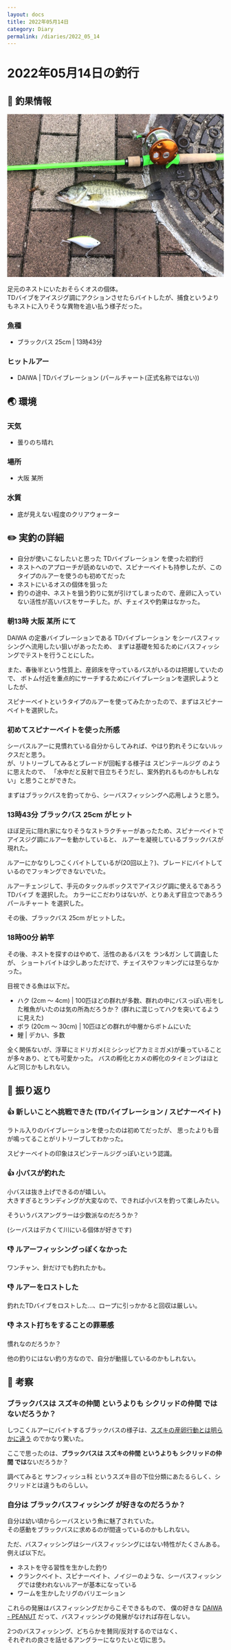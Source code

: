 ```yaml
---
layout: docs
title: 2022年05月14日
category: Diary
permalink: /diaries/2022_05_14
---
```

# 2022年05月14日の釣行

## 📙 釣果情報

<div class="container">
  <div class="row">
    <div class="col">
      <img src="/images/picture/2022_05_14/1.jpg" class="w-100">
      <div class="card-body">
        <p class="card-text">足元のネストにいたおそらくオスの個体。<br>TDバイブをアイスジグ調にアクションさせたらバイトしたが、捕食というよりもネストに入りそうな異物を追い払う様子だった。</p>
      </div>
    </div>
  </div>
</div>

### 魚種

- ブラックバス 25cm | 13時43分

### ヒットルアー

- DAIWA | TDバイブレーション (パールチャート(正式名称ではない))

## 🌏 環境

### 天気

- 曇りのち晴れ

### 場所

- 大阪 某所

### 水質

- 底が見えない程度のクリアウォーター

## ✏️ 実釣の詳細

- 自分が使いこなしたいと思った TDバイブレーション を使った初釣行
- ネストへのアプローチが読めないので、スピナーベイトも持参したが、このタイプのルアーを使うのも初めてだった
- ネストにいるオスの個体を狙った
- 釣りの途中、ネストを狙う釣りに気が引けてしまったので、産卵に入っていない活性が高いバスをサーチした。が、チェイスや釣果はなかった。

### 朝13時 大阪 某所 にて

DAIWA の定番バイブレーションである TDバイブレーション をシーバスフィッシングへ流用したい狙いがあったため、
まずは基礎を知るためにバスフィッシングでテストを行うことにした。

また、春後半という性質上、産卵床を守っているバスがいるのは把握していたので、
ボトム付近を重点的にサーチするためにバイブレーションを選択しようとしたが、

スピナーベイトというタイプのルアーを使ってみたかったので、まずはスピナーベイトを選択した。

### 初めてスピナーベイトを使った所感

シーバスルアーに見慣れている自分からしてみれば、やはり釣れそうにないルックスだと思う。  
が、リトリーブしてみるとブレードが回転する様子は スピンテールジグ のように思えたので、
「水中だと反射で目立ちそうだし、案外釣れるものかもしれない」と思うことができた。

まずはブラックバスを釣ってから、シーバスフィッシングへ応用しようと思う。

### 13時43分 ブラックバス 25cm がヒット

ほぼ足元に隠れ家になりそうなストラクチャーがあったため、スピナーベイトでアイスジグ調にルアーを動かしていると、
ルアーを凝視しているブラックバスが現れた。

ルアーにかなりしつこくバイトしているが(20回以上？)、ブレードにバイトしているのでフッキングできないでいた。

ルアーチェンジして、手元のタックルボックスでアイスジグ調に使えるであろう TDバイブ を選択した。
カラーにこだわりはないが、とりあえず目立つであろう パールチャート を選択した。

その後、ブラックバス 25cm がヒットした。  

### 18時00分 納竿

その後、ネストを探すのはやめて、活性のあるバスを ラン&ガン して調査したが、
ショートバイトは少しあっただけで、チェイスやフッキングには至らなかった。

目視できる魚は以下だ。

- ハク (2cm 〜 4cm) | 100匹ほどの群れが多数、群れの中にバスっぽい形をした稚魚がいたのは気の所為だろうか？ (群れに混じってハクを突いてるように見えた)
- ボラ (20cm 〜 30cm) | 10匹ほどの群れが中層からボトムにいた
- 鯉 | デカい、多数

全く関係ないが、浮草にミドリガメ(ミシシッピアカミミガメ)が乗っていることが多々あり、とても可愛かった。
バスの孵化とカメの孵化のタイミングはほとんど同じかもしれない。

## 💁 振り返り

### 👍 新しいことへ挑戦できた (TDバイブレーション / スピナーベイト)

ラトル入りのバイブレーションを使ったのは初めてだったが、
思ったよりも音が鳴ってることがリトリーブしてわかった。

スピナーベイトの印象はスピンテールジグっぽいという認識。

### 👍 小バスが釣れた

小バスは抜き上げできるのが嬉しい。  
大きすぎるとランディングが大変なので、できれば小バスを釣って楽しみたい。

そういうバスアングラーは少数派なのだろうか？

(シーバスはデカくて川にいる個体が好きです)

### 👎 ルアーフィッシングっぽくなかった

ワンチャン、針だけでも釣れたかも。

### 👎 ルアーをロストした

釣れたTDバイブをロストした…、ロープに引っかかると回収は厳しい。

### 👎 ネスト打ちをすることの罪悪感

慣れなのだろうか？

他の釣りにはない釣り方なので、自分が動揺しているのかもしれない。

## 💭 考察

### ブラックバスは スズキの仲間 というよりも シクリッドの仲間 ではないだろうか？

しつこくルアーにバイトするブラックバスの様子は、[スズキの産卵行動とは明らかに違う](https://www.kaiseiken.or.jp/aquarium/aquarium06.html) のでかなり驚いた。 

ここで思ったのは、**ブラックバスは スズキの仲間 というよりも シクリッドの仲間 では**ないだろうか？

調べてみると サンフィッシュ科 というスズキ目の下位分類にあたるらしく、シクリッドとは違うものらしい。

### 自分は ブラックバスフィッシング が好きなのだろうか？

自分は幼い頃からシーバスという魚に魅了されていた。  
その感動をブラックバスに求めるのが間違っているのかもしれない。

ただ、バスフィッシングはシーバスフィッシングにはない特性がたくさんある。
例えば以下だ。

- ネストを守る習性を生かした釣り
- クランクベイト、スピナーベイト、ノイジーのような、シーバスフィッシングでは使われないルアーが基本になっている
- ワームを生かしたリグのバリエーション

これらの発展はバスフィッシングだからこそできるもので、
僕の好きな [DAIWA - PEANUT](https://purephysica.github.io/tackles/lure/daiwa-peanut) だって、バスフィッシングの発展がなければ存在しない。

2つのバスフィッシング、どちらかを賛同/反対するのではなく、  
それぞれの良さを話せるアングラーになりたいと切に思う。